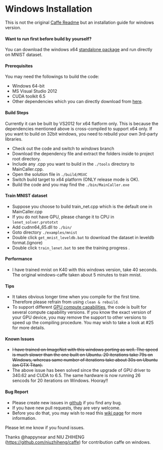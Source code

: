 # Windows Installation
This is not the original [Caffe Readme](https://github.com/BVLC/caffe/blob/master/README.md) but an installation guide for windows version.

#### Want to run first before build by yourself?
You can download the windows x64 [standalone package](https://dl.dropboxusercontent.com/u/3466743/caffe-vs2012/standalone.7z) and run directly on MNIST dataset.

#### Prerequisites
You may need the followings to build the code:
- Windows 64-bit
- MS Visual Studio 2012
- CUDA toolkit 6.5
- Other dependencies which you can directly download from [here](https://www.dropbox.com/s/bmqv4n5701qkfyd/3rdparty.rar?dl=0).

#### Build Steps
Currently it can be built by VS2012 for x64 flatform only. This is because the dependencies mentioned above is cross-compiled to support x64 only. If you want to build on 32bit windows, you need to rebuild your own 3rd-party libraries.
- Check out the code and switch to *windows* branch
- Download the dependency file and extract the folders inside to project root directory.
- Include any .cpp you want to build in the `./tools` directory to MainCaller.cpp.
- Open the solution file in `./build/MSVC`
- Switch build target to x64 platform (ONLY release mode is OK).
- Build the code and you may find the `./bin/MainCaller.exe`

#### Train MNIST dataset
- Suppose you choose to build train_net.cpp which is the default one in MainCaller.cpp
- If you do not have GPU, please change it to CPU in `lenet_solver.prototxt`
- Add cudnn64_65.dll to `./bin/`
- Goto directory `./examples/mnist`
- Double click `get_mnist_leveldb.bat` to download the dataset in leveldb format.(ignore)
- Double click `train_lenet.bat` to see the training progress .

#### Performance
- I have trained mnist on K40 with this windows version, take 40 seconds. The original windows-caffe taken about 5 minutes to train mnist. 

#### Tips
- It takes obvious longer time when you compile for the first time. Therefore please refrain from using `clean & rebuild`.
- To support different [GPU compute capabilities](http://en.wikipedia.org/wiki/CUDA#Supported_GPUs), the code is built for several compute capability versions. If you know the exact version of your GPU device, you may remove the support to other versions to speed up the compiling procedure. You may wish to take a look at #25 for more details.

#### Known Issues
- ~~I have trained on ImageNet with this windows porting as well. The speed is much slower than the one built on Ubuntu. 20 iterations take 79s on Windows, whereas same number of iterations take about 30s on Ubuntu (on GTX Titan).~~
- The above issue has been solved since the upgrade of GPU driver to 340.62 and CUDA to 6.5. The same hardware is now running 26 sencods for 20 iterations on Windows. Hooray!!

#### Bug Report
- Please create new issues in [github](https://github.com/niuzhiheng/caffe/issues) if you find any bug.
- If you have new pull requests, they are very welcome.
- Before you do that, you may wish to read this [wiki page](https://github.com/niuzhiheng/caffe/wiki) for more information.


Please let me know if you found issues.

Thanks @happynear and NIU ZHIHENG (https://github.com/niuzhiheng/caffe) for contribution caffe on windows.
